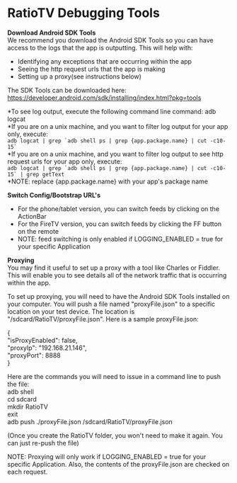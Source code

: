 RatioTV Debugging Tools
===

**Download Android SDK Tools**  
We recommend you download the Android SDK Tools so you can have access to the logs that the app is outputting.  This will help with:  
* Identifying any exceptions that are occurring within the app
* Seeing the http request urls that the app is making  
* Setting up a proxy(see instructions below)
  
The SDK Tools can be downloaded here: https://developer.android.com/sdk/installing/index.html?pkg=tools  
  
*To see log output, execute the following command line command: adb logcat  
*If you are on a unix machine, and you want to filter log output for your app only, execute:  
``adb logcat | grep `adb shell ps | grep {app.package.name} | cut -c10-15` ``  
*If you are on a unix machine, and you want to filter log output to see http request urls for your app only, execute:  
``adb logcat | grep `adb shell ps | grep {app.package.name} | cut -c10-15` | grep getText``  
*NOTE: replace {app.package.name} with your app's package name
  
**Switch Config/Bootstrap URL's**  
* For the phone/tablet version, you can switch feeds by clicking on the ActionBar
* For the FireTV version, you can switch feeds by clicking the FF button on the remote
* NOTE: feed switching is only enabled if LOGGING_ENABLED = true for your specific Application  
  
**Proxying**  
You may find it useful to set up a proxy with a tool like Charles or Fiddler.  This will enable you to see details all of the network traffic that is occurring within the app.  
  
To set up proxying, you will need to have the Android SDK Tools installed on your computer.  You will push a file named "proxyFile.json" to a specific location on your test device.  The location is "/sdcard/RatioTV/proxyFile.json".  Here is a sample proxyFile.json:  
  
{  
  "isProxyEnabled": false,  
  "proxyIp": "192.168.21.146",  
  "proxyPort": 8888  
}  
  
Here are the commands you will need to issue in a command line to push the file:  
adb shell  
cd sdcard  
mkdir RatioTV  
exit  
adb push ./proxyFile.json /sdcard/RatioTV/proxyFile.json  
  
(Once you create the RatioTV folder, you won't need to make it again.  You can just re-push the file)
  
NOTE: Proxying will only work if LOGGING_ENABLED = true for your specific Application.  Also, the contents of the proxyFile.json are checked on each request.

